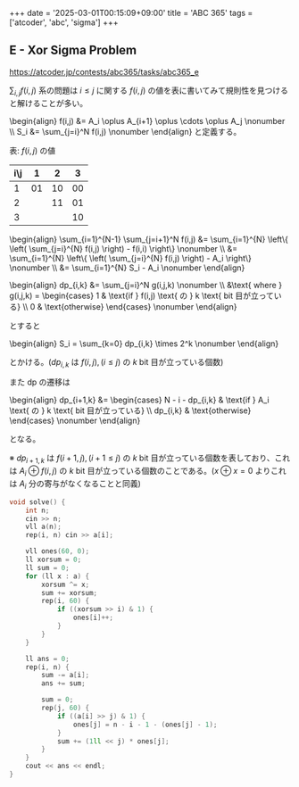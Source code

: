 +++
date = '2025-03-01T00:15:09+09:00'
title = 'ABC 365'
tags = ['atcoder', 'abc', 'sigma']
+++

## E - Xor Sigma Problem

<https://atcoder.jp/contests/abc365/tasks/abc365_e>

$\sum_{i,j} f(i,j)$ 系の問題は $i \leq j$ に関する $f(i,j)$ の値を表に書いてみて規則性を見つけると解けることが多い。

\begin{align}
    f(i,j) &= A_i \oplus A_{i+1} \oplus \cdots \oplus A_j \nonumber \\\\
    S_i &= \sum_{j=i}^N f(i,j) \nonumber
\end{align}
と定義する。

表: $f(i,j)$ の値

| i\j | 1  | 2  | 3  |
|-----|----|----|----|
| 1   | 01 | 10 | 00 |
| 2   |    | 11 | 01 |
| 3   |    |    | 10 |

\begin{align}
    \sum_{i=1}^{N-1} \sum_{j=i+1}^N f(i,j) &= \sum_{i=1}^{N} \left\\{ \left( \sum_{j=i}^{N} f(i,j) \right) - f(i,i) \right\\} \nonumber \\\\
    &= \sum_{i=1}^{N} \left\\{ \left( \sum_{j=i}^{N} f(i,j) \right) - A_i \right\\} \nonumber \\\\
    &=  \sum_{i=1}^{N} S_i - A_i \nonumber
\end{align}

\begin{align}
    dp_{i,k} &= \sum_{j=i}^N g(i,j,k) \nonumber \\\\
        &\text{ where } g(i,j,k) =
        \begin{cases}
            1 & \text{if } f(i,j) \text{ の } k \text{ bit 目が立っている} \\\\
            0 & \text{otherwise}
        \end{cases} \nonumber
\end{align}

とすると

\begin{align}
    S_i = \sum_{k=0} dp_{i,k} \times 2^k \nonumber
\end{align}

とかける。($dp_{i,k}$ は $f(i,j), (i \leq j)$ の $k$ bit 目が立っている個数)

また dp の遷移は

\begin{align}
    dp_{i+1,k} &=
        \begin{cases}
            N - i - dp_{i,k} & \text{if } A_i \text{ の } k \text{ bit 目が立っている} \\\\
            dp_{i,k} & \text{otherwise}
        \end{cases} \nonumber
\end{align}

となる。

※ $dp_{i+1,k}$ は $f(i+1,j), (i+1 \leq j)$ の $k$ bit 目が立っている個数を表しており、これは $A_i \oplus f(i,j)$ の $k$ bit 目が立っている個数のことである。($x \oplus x = 0$ よりこれは $A_i$ 分の寄与がなくなることと同義)

```cpp
void solve() {
    int n;
    cin >> n;
    vll a(n);
    rep(i, n) cin >> a[i];

    vll ones(60, 0);
    ll xorsum = 0;
    ll sum = 0;
    for (ll x : a) {
        xorsum ^= x;
        sum += xorsum;
        rep(i, 60) {
            if ((xorsum >> i) & 1) {
                ones[i]++;
            }
        }
    }

    ll ans = 0;
    rep(i, n) {
        sum -= a[i];
        ans += sum;

        sum = 0;
        rep(j, 60) {
            if ((a[i] >> j) & 1) {
                ones[j] = n - i - 1 - (ones[j] - 1);
            }
            sum += (1ll << j) * ones[j];
        }
    }
    cout << ans << endl;
}
```
